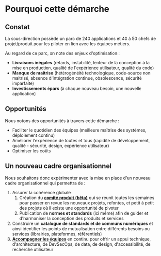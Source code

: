 # Pourquoi cette démarche

## Constat

La sous-direction possède un parc de 240 applications et 40 à 50 chefs de projet/produit pour les piloter en lien avec
les équipes métiers.

Au regard de ce parc, on note des enjeux d'optimisation :

- **Livraisons inégales** (retards, instabilité, lenteur de la conception à la mise en production, qualité de
  l'expérience utilisateur, qualité du code)
- **Manque de maitrise** (hétérogénéité technologique, code-source non maitrisé, absence d'intégration continue,
  obsolescence, sécurité imparfaite)
- **Investissements épars** (à chaque nouveau besoin, une nouvelle application)

## Opportunités

Nous notons des opportunités à travers cette démarche :

- Faciliter le quotidien des équipes (meilleure maîtrise des systèmes, déploiement continu)
- Améliorer l'expérience de toutes et tous (rapidité de développement, qualité - sécurité, design, expérience
  utilisateur)
- Optimiser les coûts

## Un nouveau cadre organisationnel

Nous souhaitons donc expérimenter avec la mise en place d'un nouveau cadre organisationnel qui permettra de :

1. Assurer la cohérence globale
   1. Création du [**comité produit (bêta)**](comite-produit-beta.md) qui se réunit toutes les semaines pour passer en
      revue les nouveaux projets, refontes, et petit à petit des projets où il existe une opportunité de pivoter
   2. Publication de **normes et standards** (ici même) afin de guider et d'harmoniser la conception des produits et
      services
2. Construire un **catalogue de standards et de communs numériques** et ainsi identifier les points de mutualisation
   entre différents besoins ou services (librairies, plateformes, référentiels)
3. [**Accompagner les équipes**](https://msociauxfr.sharepoint.com/teams/ProductTeams-DevDesignAccessibilitRechercheutilisateurCoachi/SitePages/Accueil.aspx)
   en continu pour offrir un appui technique, d'architecture, de DevSecOps, de data, de design, d'accessibilité, de
   recherche utilisateur
